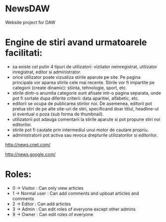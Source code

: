 # NewsDAW
Website project for DAW



# Engine de stiri avand urmatoarele facilitati:

- sa existe cel putin 4 tipuri de utilizatori: vizitator neinregistrat, utilizator inregistrat, editor si administrator.
- orice utilizator poate vizualiza stirile aparute pe site. Pe pagina principala vor aparea stirile cele mai recente. Stirile vor fi impartite pe categorii (create dinamic): stiinta, tehnologie, sport, etc.
- stirile dintr-o anumita categorie sunt afisate intr-o pagina separata, unde pot fi sortate dupa diferite criterii: data aparitiei, alfabetic, etc.
- editorii se ocupa de publicarea stirilor noi. De asemenea, editorii pot prelua stiri de pe alte site-uri de stiri, specificand doar titlul, headline-ul si eventual o poza (sub forma de thumbnail).
- utilizatorii pot adauga comentarii la stirile aparute si pot propune stiri noi editorilor.
- stirile pot fi cautate prin intermediul unui motor de cautare propriu.
- administratorii pot activa sau revoca drepturile utilizatorilor si editorilor.

http://news.cnet.com/

http://news.google.com/

 # Roles:
 - 0 -> Visitor     : Can only view articles
 - 1 -> Normal user : Can add comments and upboat articles and comments
 - 2 -> Editor      : Can add articles
 - 3 -> Admin       : Can edit roles of everyone except other admins
 - 9 -> Owner       : Can edit roles of everyone
